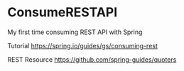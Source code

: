 # ConsumeRESTAPI
My first time consuming REST API with Spring

Tutorial
https://spring.io/guides/gs/consuming-rest

REST Resource
https://github.com/spring-guides/quoters
